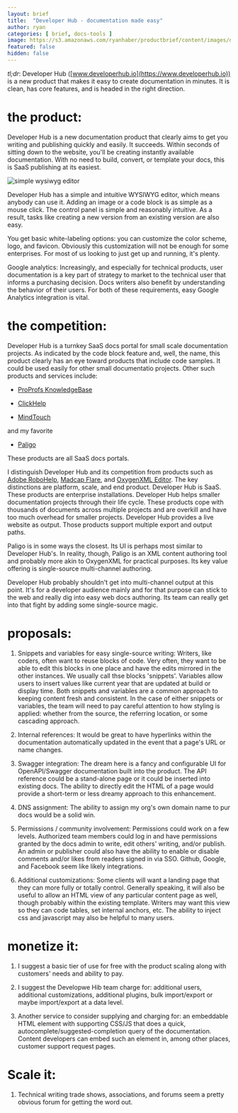 ```yaml
---
layout: brief
title:  "Developer Hub - documentation made easy"
author: ryan
categories: [ brief, docs-tools ]
image: https://s3.amazonaws.com/ryanhaber/productbrief/content/images/developerhub-output.png
featured: false
hidden: false
---
```


*tl;dr*: Developer Hub ([www.developerhub.io](https://www.developerhub.io)) is a new product that makes it easy to create documentation in minutes. It is clean, has core features, and is headed in the right direction.

# the product:

Developer Hub is a new documentation product that clearly aims to get you writing and publishing quickly and easily. It succeeds. Within seconds of sitting down to the website, you'll be creating instantly available documentation. With no need to build, convert, or template your docs, this is SaaS publishing at its easiest.

![simple wysiwyg editor](https://s3.amazonaws.com/ryanhaber/productbrief/content/images/developerhub-wysiwyg.png)

Developer Hub has a simple and intuitive WYSIWYG editor, which means anybody can use it. Adding an image or a code block is as simple as a mouse click. The control panel is simple and reasonably intuitive. As a result, tasks like creating a new version from an existing version are also easy.

You get basic white-labeling options: you can customize the color scheme, logo, and favicon. Obviously this customization will not be enough for some enterprises. For most of us looking to just get up and running, it's plenty.

Google analytics: Increasingly, and especially for technical products, user documentation is a key part of strategy to market to the technical user that informs a purchasing decision. Docs writers also benefit by understanding the behavior of their users. For both of these requirements, easy Google Analytics integration is vital.

# the competition:

Developer Hub is a turnkey SaaS docs portal for small scale documentation projects. As indicated by the code block feature and, well, the name, this product clearly has an eye toward products that include code samples. It could be used easily for other small documentatio projects. Other such products and services include:

* [ProProfs KnowledgeBase](https://www.proprofs.com/knowledgebase/)

* [ClickHelp](https://clickhelp.com/)

* [MindTouch](https://mindtouch.com/)

and my favorite

* [Paligo](https://paligo.net/)

These products are all SaaS docs portals.

I distinguish Developer Hub and its competition from products such as [Adobe RoboHelp](https://www.adobe.com/products/robohelp.html), [Madcap Flare](https://www.madcapsoftware.com/products/flare/), and [OxygenXML Editor](https://www.oxygenxml.com/doc/versions/20.1/ug-editor/). The key distinctions are platform, scale, and end product. Developer Hub is SaaS. These products are enterprise installations. Developer Hub helps smaller documentation projects through their life cycle. These products cope with thousands of documents across multiple projects and are overkill and have too much overhead for smaller projects. Developer Hub provides a live website as output. Those products support multiple export and output paths.

Paligo is in some ways the closest. Its UI is perhaps most similar to Developer Hub's. In reality, though, Paligo is an XML content authoring tool and probably more akin to OxygenXML for practical purposes. Its key value offering is single-source multi-channel authoring.

Developer Hub probably shouldn't get into multi-channel output at this point. It's for a developer audience mainly and for that purpose can stick to the web and really dig into easy web docs authoring. Its team can really get into that fight by adding some single-source magic. 

# proposals:

1. Snippets and variables for easy single-source writing: Writers, like coders, often want to reuse blocks of code. Very often, they want to be able to edit this blocks in one place and have the edits mirrored in the other instances. We usually call thse blocks 'snippets'. Variables allow users to insert values like current year that are updated at build or display time. Both snippets and variables are a common approach to keeping content fresh and consistent. In the case of either snippets or variables, the team will need to pay careful attention to how styling is applied: whether from the source, the referring location, or some cascading approach. 

1. Internal references: It would be great to have hyperlinks within the documentation automatically updated in the event that a page's URL or name changes.

1. Swagger integration: The dream here is a fancy and configurable UI for OpenAPI/Swagger documentation built into the product. The API reference could be a stand-alone page or it could be inserted into existing docs. The ability to directly edit the HTML of a page would provide a short-term or less dreamy approach to this enhancement.

1. DNS assignment: The ability to assign my org's own domain name to pur docs would be a solid win.

1. Permissions / community involvement: Permissions could work on a few levels. Authorized team members could log in and have permissions granted by the docs admin to write, edit others' writing, and/or publish. An admin or publisher could also have the ability to enable or disable comments and/or likes from readers signed in via SSO. Github, Google, and Facebook seem like likely integrations.

1. Additional customizations: Some clients will want a landing page that they can more fully or totally control. Generally speaking, it will also be useful to allow an HTML view of any particular content page as well, though probably within the existing template. Writers may want this view so they can code tables, set internal anchors, etc. The ability to inject css and javascript may also be helpful to many users.

# monetize it:

1. I suggest a basic tier of use for free with the product scaling along with customers' needs and ability to pay.

1. I suggest the Developwe Hib team charge for: additional users, additional customizations, additional plugins, bulk import/export or maybe import/export at a data level.

1. Another service to consider supplying and charging for: an embeddable HTML element with supporting CSS/JS that does a quick, autocomplete/suggested-completion query of the documentation. Content developers can embed such an element in, among other places, customer support request pages.

# Scale it:

1. Technical writing trade shows, associations, and forums seem a pretty obvious forum for getting the word out.